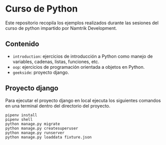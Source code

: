# Curso de Python

Este repositorio recopila los ejemplos realizados durante las sesiones del curso de python impartido por Namtrik Development.

## Contenido

* `introduction`: ejercicios de introducción a Python como manejo de variables, cadenas, listas, funciones, etc.
* `oop`: ejercicios de programación orientada a objetos en Python.
* `geekside`: proyecto django.

## Proyecto django

Para ejecutar el proyecto django en local ejecuta los siguientes comandos en una terminal dentro del directorio del proyecto.

```shell
pipenv install
pipenv shell
python manage.py migrate
python manage.py createsuperuser
python manage.py runserver
python manage.py loaddata fixture.json
```